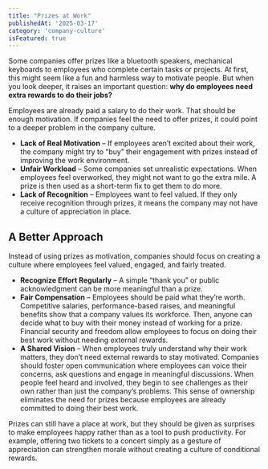 ```yaml
---
title: "Prizes at Work"
publishedAt: '2025-03-17'
category: 'company-culture'
isFeatured: true
---
```


Some companies offer prizes like a bluetooth speakers, mechanical keyboards to employees who complete certain tasks or projects. At first, this might seem like a fun and harmless way to motivate people. But when you look deeper, it raises an important question: **why do employees need extra rewards to do their jobs?**

Employees are already paid a salary to do their work. That should be enough motivation. If companies feel the need to offer prizes, it could point to a deeper problem in the company culture.

- **Lack of Real Motivation** – If employees aren’t excited about their work, the company might try to “buy” their engagement with prizes instead of improving the work environment.
- **Unfair Workload** – Some companies set unrealistic expectations. When employees feel overworked, they might not want to go the extra mile. A prize is then used as a short-term fix to get them to do more.
- **Lack of Recognition** – Employees want to feel valued. If they only receive recognition through prizes, it means the company may not have a culture of appreciation in place.

## A Better Approach

Instead of using prizes as motivation, companies should focus on creating a culture where employees feel valued, engaged, and fairly treated.

- **Recognize Effort Regularly** – A simple “thank you” or public acknowledgment can be more meaningful than a prize.
- **Fair Compensation** – Employees should be paid what they’re worth. Competitive salaries, performance-based raises, and meaningful benefits show that a company values its workforce. Then, anyone can decide what to buy with their money instead of working for a prize. Financial security and freedom allow employees to focus on doing their best work without needing external rewards.
- **A Shared Vision** – When employees truly understand why their work matters, they don’t need external rewards to stay motivated. Companies should foster open communication where employees can voice their concerns, ask questions and engage in meaningful discussions. When people feel heard and involved, they begin to see challenges as their own rather than just the company’s problems. This sense of ownership eliminates the need for prizes because employees are already committed to doing their best work.


Prizes can still have a place at work, but they should be given as surprises to make employees happy rather than as a tool to push productivity. For example, offering two tickets to a concert simply as a gesture of appreciation can strengthen morale without creating a culture of conditional rewards.